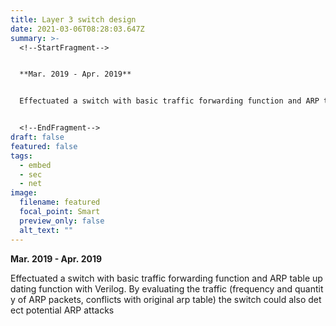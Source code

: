 ```yaml
---
title: Layer 3 switch design
date: 2021-03-06T08:28:03.647Z
summary: >-
  <!--StartFragment-->


  **Mar. 2019 - Apr. 2019**


  Effectuated a switch with basic traffic forwarding function and ARP table updating function with Verilog. By evaluating the traffic (frequency and quantity of ARP packets and conflicts with original arp table) the switch could also detect potential ARP attacks


  <!--EndFragment-->
draft: false
featured: false
tags:
  - embed
  - sec
  - net
image:
  filename: featured
  focal_point: Smart
  preview_only: false
  alt_text: ""
---
```

  **Mar. 2019 - Apr. 2019**

  Effectuated a switch with basic traffic forwarding function and ARP table updating function with Verilog. By evaluating the traffic (frequency and quantity of ARP packets, conflicts with original arp table) the switch could also detect potential ARP attacks
